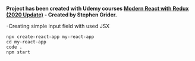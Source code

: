 **Project has been created with Udemy courses [Modern React with Redux (2020 Update)](https://www.udemy.com/course/react-redux/) - Created by Stephen Grider.**

-Creating simple input field with used JSX

```
npx create-react-app my-react-app
cd my-react-app
code .
npm start
```
